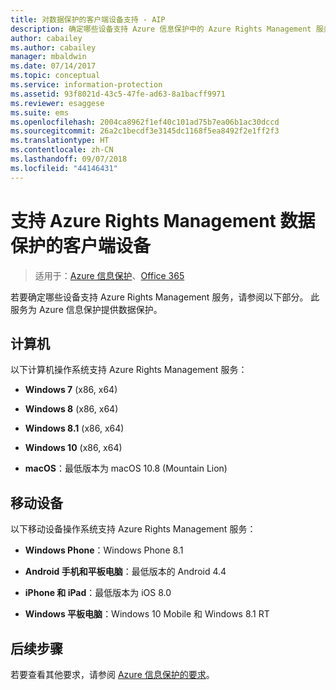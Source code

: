 ```yaml
---
title: 对数据保护的客户端设备支持 - AIP
description: 确定哪些设备支持 Azure 信息保护中的 Azure Rights Management 服务。
author: cabailey
ms.author: cabailey
manager: mbaldwin
ms.date: 07/14/2017
ms.topic: conceptual
ms.service: information-protection
ms.assetid: 93f8021d-43c5-47fe-ad63-8a1bacff9971
ms.reviewer: esaggese
ms.suite: ems
ms.openlocfilehash: 2004ca8962f1ef40c101ad75b7ea06b1ac30dccd
ms.sourcegitcommit: 26a2c1becdf3e3145dc1168f5ea8492f2e1ff2f3
ms.translationtype: HT
ms.contentlocale: zh-CN
ms.lasthandoff: 09/07/2018
ms.locfileid: "44146431"
---
```

# <a name="client-devices-that-support-azure-rights-management-data-protection"></a>支持 Azure Rights Management 数据保护的客户端设备

>适用于：[Azure 信息保护](https://azure.microsoft.com/pricing/details/information-protection)、[Office 365](http://download.microsoft.com/download/E/C/F/ECF42E71-4EC0-48FF-AA00-577AC14D5B5C/Azure_Information_Protection_licensing_datasheet_EN-US.pdf)

若要确定哪些设备支持 Azure Rights Management 服务，请参阅以下部分。 此服务为 Azure 信息保护提供数据保护。

## <a name="computers"></a>计算机
以下计算机操作系统支持 Azure Rights Management 服务：

-   **Windows 7** (x86, x64)

-   **Windows 8** (x86, x64)

-   **Windows 8.1** (x86, x64)

-   **Windows 10** (x86, x64)

-   **macOS**：最低版本为 macOS 10.8 (Mountain Lion)

## <a name="mobile-devices"></a>移动设备
以下移动设备操作系统支持 Azure Rights Management 服务：

-   **Windows Phone**：Windows Phone 8.1

-   **Android 手机和平板电脑**：最低版本的 Android 4.4

-   **iPhone 和 iPad**：最低版本为 iOS 8.0

-   **Windows 平板电脑**：Windows 10 Mobile 和 Windows 8.1 RT


## <a name="next-steps"></a>后续步骤
若要查看其他要求，请参阅 [Azure 信息保护的要求](requirements.md)。

